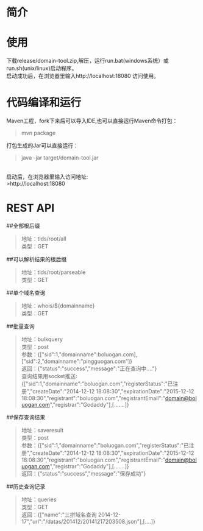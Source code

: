 # 简介


# 使用
下载release/domain-tool.zip,解压，运行run.bat(windows系统）或run.sh(unix/linux)启动程序。<br>
启动成功后，在浏览器里输入http://localhost:18080 访问使用。


# 代码编译和运行
Maven工程，fork下来后可以导入IDE,也可以直接运行Maven命令打包：<br>
>mvn package


打包生成的Jar可以直接运行：<br>
>java -jar target/domain-tool.jar
<br>
启动后，在浏览器里输入访问地址:<br>
>http://localhost:18080


# REST API
##全部根后缀
>地址：tlds/root/all<br>
>类型：GET

##可以解析结果的根后缀
>地址：tlds/root/parseable<br>
>类型：GET<br>


##单个域名查询
>地址：whois/${domainname}<br>
>类型：GET<br>

##批量查询
>地址：bulkquery<br>
>类型：post<br>
>参数：{["sid":1,"domainname":boluogan.com],["sid":2,"domainname":"pingguogan.com"]}<br>
>返回：{"status":"success","message":"正在查询中...."}<br>
>查询结果用socket推送:<br>
>{["sid":1,"domainname":"boluogan.com","registerStatus":"已注册","createDate":"2014-12-12 18:08:30","expirationDate":"2015-12-12 18:08:30","registrant":"boluogan.com","registrantEmail":"domain@boluogan.com","registrar":"Godaddy"],[.......]}<br>


##保存查询结果
>地址：saveresult<br>
>类型：post<br>
>参数：{["sid":1,"domainname":"boluogan.com","registerStatus":"已注册","createDate":"2014-12-12 18:08:30","expirationDate":"2015-12-12 18:08:30","registrant":"boluogan.com","registrantEmail":"domain@boluogan.com","registrar":"Godaddy"],[.......]}<br>
>返回：{"status":"success","message":"保存成功"}

##历史查询记录
>地址：queries<br>
>类型：GET<br>
>返回：{["name":"三拼域名查询 2014-12-17","url":"/datas/201412/20141217203508.json"],[....]}<br>
